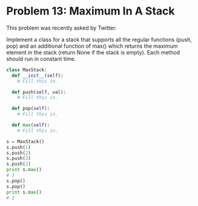 # Problem 13: Maximum In A Stack

This problem was recently asked by Twitter:

Implement a class for a stack that supports all the regular functions (push, pop) and an additional function of max() which returns the maximum element in the stack (return None if the stack is empty). Each method should run in constant time.

```python
class MaxStack:
  def __init__(self):
    # Fill this in.

  def push(self, val):
    # Fill this in.

  def pop(self):
    # Fill this in.

  def max(self):
    # Fill this in.

s = MaxStack()
s.push(1)
s.push(2)
s.push(3)
s.push(2)
print s.max()
# 3
s.pop()
s.pop()
print s.max()
# 2
```